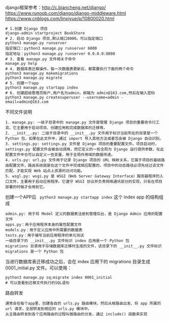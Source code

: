django框架参考：http://c.biancheng.net/django/
https://www.runoob.com/django/django-middleware.html
https://www.cnblogs.com/linxiyue/p/10800020.html

```shell
# 1.创建 Django 项目
django-admin startproject BookStore
# 2. 启动 Django 项目,默认端口8000。可以指定端口
python3 manage.py runserver 
指定端口：python3 manage.py runserver 6000 
指定地址：python3 manage.py runserver 0.0.0.0:8080
# 3. 查看 manage.py 文件相关子命令
manage.py help 
# 4. 数据库表迁移操作，每一次数据表更新后，都需要执行下面的两个命令 
python3 manage.py makemigrations
python3 manage.py migrate
# 5. 创建一个app
python3 manage.py startapp index
# 6. 创建超级管理员账户,用户名为admin，邮箱为 admin@163.com,然后在输入密码
python3 manage.py createsuperuser --username=admin -email=admin@163.com 
```

不同文件说明

```shell
1. manage.py: 一级子目录中的 manage.py 文件是管理 Django 项目的重要命令行工具，它主要用于启动项目、创建应用和完成数据库的迁移等。
2. __init__.py: 二级子目录中的 __init__.py 文件用于标识当前所在的目录是一个 Python 包，如果在此文件中，通过 import 导入其他方法或者包会被 Django 自动识别。
3. settings.py: settings.py 文件是 Django 项目的重要配置文件。项目启动时，settings.py 配置文件会被自动调用，而它定义的一些全局为 Django 运行提供参数，在此配置文件中也可以自定义一些变量，用于全局作用域的数据传递。
4. urls.py: url.py 文件用于记录 Django 项目的 URL 映射关系，它属于项目的基础路由配置文件，路由系统就是在这个文件中完成相应配置的，项目中的动态路径必须先经过该文件匹配，才能实现 Web 站点上资源的访问功能。
5. wsgl.py: wsgi.py 是 WSGI（Web Server Gateway Interface）服务器程序的入口文件，主要用于启动应用程序。它遵守 WSGI 协议并负责网络通讯部分的实现，只有在项目部署的时候才会用到它。
```

创建一个APP后 ` python3 manage.py startapp index` 这个 index app 的结构组成

```shell
admin.py: 用于将 Model 定义的数据表注册到管理后台，是 Django Admin 应用的配置文件
apps.py：用于应用程序本身的属性配置文件
models.py：用于定义应用中所需要的数据表
tests.py：用于编写当前应用程序的单元测试
一级目录下的 __init__.py 文件标识 index 应用是一个 Python 包
migrations 目录用于存储数据库迁移时生成的文件，该目录下的 __init__.py 文件标识 migrations 是一个 Python 包
```

当进行数据库表迁移成功之后，会在 index 应用下的 migrations 目录生成 0001_initial.py 文件。可以使用：

```shell
python3 manage.py sq;migrate index 0001_initial 
# 可以查看到迁移文件执行的SQL语句
```

路由转发

```shell
通常会在每个app里，创建各自的 urls.py 路由模块，然后从根路由出发，将 app 所属的 url 请求，全部转发到相应的 urls.py 模块中。
从主路由转发到各个应用路由的过程叫做路由的分发，通过 include() 函数来实现
```



